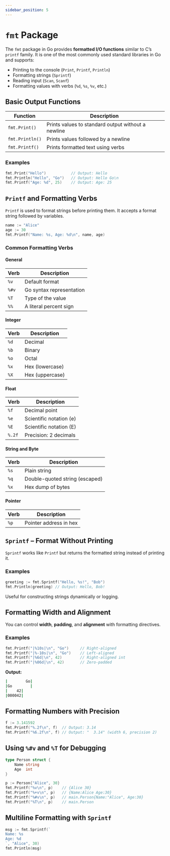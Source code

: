 ```yaml
---
sidebar_position: 5
---
```


# `fmt` Package

<!-- markdownlint-disable MD024 -->

The `fmt` package in Go provides **formatted I/O functions** similar to C’s `printf` family. It is one of the most commonly used standard libraries in Go and supports:

- Printing to the console (`Print`, `Printf`, `Println`)
- Formatting strings (`Sprintf`)
- Reading input (`Scan`, `Scanf`)
- Formatting values with verbs (`%d`, `%s`, `%v`, etc.)

## Basic Output Functions

| Function        | Description                                        |
| --------------- | -------------------------------------------------- |
| `fmt.Print()`   | Prints values to standard output without a newline |
| `fmt.Println()` | Prints values followed by a newline                |
| `fmt.Printf()`  | Prints formatted text using verbs                  |

### Examples

```go
fmt.Print("Hello")           // Output: Hello
fmt.Println("Hello", "Go")   // Output: Hello Go\n
fmt.Printf("Age: %d", 25)    // Output: Age: 25
```

## `Printf` and Formatting Verbs

`Printf` is used to format strings before printing them. It accepts a format string followed by variables.

```go
name := "Alice"
age := 30
fmt.Printf("Name: %s, Age: %d\n", name, age)
```

### Common Formatting Verbs

#### General

| Verb  | Description              |
| ----- | ------------------------ |
| `%v`  | Default format           |
| `%#v` | Go syntax representation |
| `%T`  | Type of the value        |
| `%%`  | A literal percent sign   |

#### Integer

| Verb | Description     |
| ---- | --------------- |
| `%d` | Decimal         |
| `%b` | Binary          |
| `%o` | Octal           |
| `%x` | Hex (lowercase) |
| `%X` | Hex (uppercase) |

#### Float

| Verb   | Description             |
| ------ | ----------------------- |
| `%f`   | Decimal point           |
| `%e`   | Scientific notation (e) |
| `%E`   | Scientific notation (E) |
| `%.2f` | Precision: 2 decimals   |

#### String and Byte

| Verb | Description                    |
| ---- | ------------------------------ |
| `%s` | Plain string                   |
| `%q` | Double-quoted string (escaped) |
| `%x` | Hex dump of bytes              |

#### Pointer

| Verb | Description            |
| ---- | ---------------------- |
| `%p` | Pointer address in hex |

## `Sprintf` – Format Without Printing

`Sprintf` works like `Printf` but returns the formatted string instead of printing it.

### Examples

```go
greeting := fmt.Sprintf("Hello, %s!", "Bob")
fmt.Println(greeting) // Output: Hello, Bob!
```

Useful for constructing strings dynamically or logging.

## Formatting Width and Alignment

You can control **width**, **padding**, and **alignment** with formatting directives.

### Examples

```go
fmt.Printf("|%10s|\n", "Go")     // Right-aligned
fmt.Printf("|%-10s|\n", "Go")    // Left-aligned
fmt.Printf("|%6d|\n", 42)        // Right-aligned int
fmt.Printf("|%06d|\n", 42)       // Zero-padded
```

**Output:**

```bash
|        Go|
|Go        |
|    42|
|000042|
```

## Formatting Numbers with Precision

```go
f := 3.141592
fmt.Printf("%.2f\n", f)  // Output: 3.14
fmt.Printf("%6.2f\n", f) // Output: "  3.14" (width 6, precision 2)
```

## Using `%#v` and `%T` for Debugging

```go
type Person struct {
    Name string
    Age  int
}

p := Person{"Alice", 30}
fmt.Printf("%v\n", p)    // {Alice 30}
fmt.Printf("%+v\n", p)   // {Name:Alice Age:30}
fmt.Printf("%#v\n", p)   // main.Person{Name:"Alice", Age:30}
fmt.Printf("%T\n", p)    // main.Person
```

## Multiline Formatting with `Sprintf`

```go
msg := fmt.Sprintf(`
Name: %s
Age: %d
`, "Alice", 30)
fmt.Println(msg)
```
